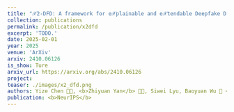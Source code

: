 ```yaml
---
title: "𝒳2-DFD: A framework for e𝒳plainable and e𝒳tendable Deepfake Detection"
collection: publications
permalink: /publication/x2dfd
excerpt: 'TODO.'
date: 2025-02-01
year: 2025
venue: 'ArXiv'
arxiv: 2410.06126
is_show: Ture
arxiv_url: https://arxiv.org/abs/2410.06126
project: 
teaser: ./images/x2_dfd.png
authors: Yize Chen 🧑‍💻, <b>Zhiyuan Yan</b> 🧑‍💻, Siwei Lyu, Baoyuan Wu 📮 </a>
publication: <b>NeurIPS</b>
---
```


<!-- [Download paper here](https://arxiv.org/pdf/2406.13495.pdf) -->
